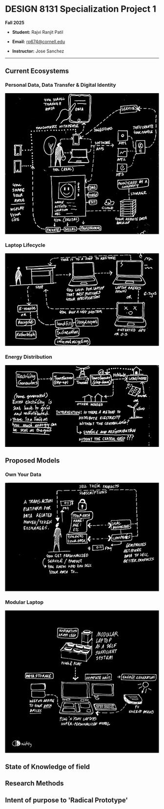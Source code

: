 # DESIGN 8131 Specialization Project 1

**Fall 2025**  

- **Student:** Rajvi Ranjit Patil
- **Email:** rp674@cornell.edu

- **Instructor:** Jose Sanchez


---

## Current Ecosystems

### Personal Data, Data Transfer & Digital Identity
![Sketch 1](sketches/img5.jpg)

### Laptop Lifecycle
![Sketch 2](sketches/img2.jpg)

### Energy Distribution
![Sketch 3](sketches/img1.jpg)

## Proposed Models

### Own Your Data
![Sketch 4](sketches/img4.jpg)

### Modular Laptop
![Sketch 5](sketches/img3.jpg)

## State of Knowledge of field


## Research Methods


## Intent of purpose to 'Radical Prototype'

